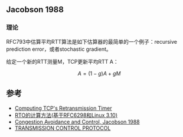 ## Jacobson 1988

### 理论

RFC793中估算平均RTT算法是如下估算器的最简单的一个例子：recursive prediction error，或者stochastic gradient。

给定一个新的RTT测量M，TCP更新平均RTT A：

$$
A=(1-g)A+gM
$$


## 参考

- [Computing TCP's Retransmission Timer](https://tools.ietf.org/html/rfc6298)
- [RTO的计算方法(基于RFC6298和Linux 3.10)](https://perthcharles.github.io/2015/09/06/wiki-rtt-estimator/)
- [Congestion Avoidance and Control, Jacobson 1988](http://www.cs.binghamton.edu/~nael/cs428-528/deeper/jacobson-congestion.pdf)
- [TRANSMISSION CONTROL PROTOCOL](https://tools.ietf.org/html/rfc793)
